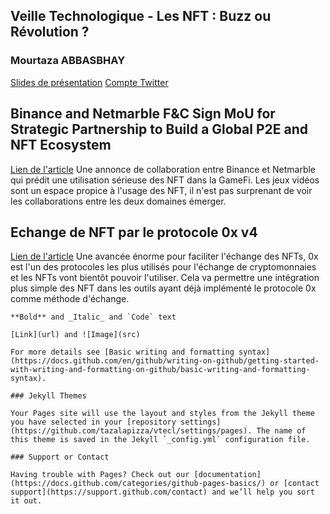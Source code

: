 ## Veille Technologique - Les NFT : Buzz ou Révolution ?
### Mourtaza ABBASBHAY

[Slides de présentation](https://github.com/tazalapizza/vtecl/blob/gh-pages/NFT%20VTECL.pdf)
[Compte Twitter](https://twitter.com/AM_NFT_VT)


## Binance and Netmarble F&C Sign MoU for Strategic Partnership to Build a Global P2E and NFT Ecosystem
[Lien de l'article](https://www.binance.com/en/blog/markets/binance-and-netmarble-fc-sign-mou-for-strategic-partnership-to-build-a-global-p2e-and-nft-ecosystem-421499824684903403)
Une annonce de collaboration entre Binance et Netmarble qui prédit une utilisation sérieuse des NFT dans la GameFi. Les jeux vidéos sont un espace propice à l'usage des NFT, il n'est pas surprenant de voir les collaborations entre les deux domaines émerger.

## Echange de NFT par le protocole 0x v4
[Lien de l'article](https://blog.0x.org/introducing-multi-chain-nft-swaps/)
Une avancée énorme pour faciliter l'échange des NFTs, 0x est l'un des protocoles les plus utilisés pour l'échange de cryptomonnaies et les NFTs vont bientôt pouvoir l'utiliser. Cela va permettre une intégration plus simple des NFT dans les outils ayant déjà implémenté le protocole 0x comme méthode d'échange.


```
**Bold** and _Italic_ and `Code` text

[Link](url) and ![Image](src)

For more details see [Basic writing and formatting syntax](https://docs.github.com/en/github/writing-on-github/getting-started-with-writing-and-formatting-on-github/basic-writing-and-formatting-syntax).

### Jekyll Themes

Your Pages site will use the layout and styles from the Jekyll theme you have selected in your [repository settings](https://github.com/tazalapizza/vtecl/settings/pages). The name of this theme is saved in the Jekyll `_config.yml` configuration file.

### Support or Contact

Having trouble with Pages? Check out our [documentation](https://docs.github.com/categories/github-pages-basics/) or [contact support](https://support.github.com/contact) and we’ll help you sort it out.
